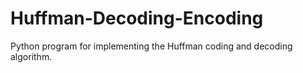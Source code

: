 # Huffman-Decoding-Encoding
Python program for implementing the Huffman coding and decoding algorithm.
